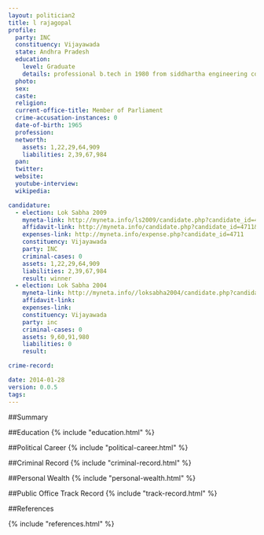 ```yaml
---
layout: politician2
title: l rajagopal
profile: 
  party: INC
  constituency: Vijayawada
  state: Andhra Pradesh
  education: 
    level: Graduate
    details: professional b.tech in 1980 from siddhartha engineering college,kanuru,krishna district
  photo: 
  sex: 
  caste: 
  religion: 
  current-office-title: Member of Parliament
  crime-accusation-instances: 0
  date-of-birth: 1965
  profession: 
  networth: 
    assets: 1,22,29,64,909
    liabilities: 2,39,67,984
  pan: 
  twitter: 
  website: 
  youtube-interview: 
  wikipedia: 

candidature: 
  - election: Lok Sabha 2009
    myneta-link: http://myneta.info/ls2009/candidate.php?candidate_id=4711
    affidavit-link: http://myneta.info/candidate.php?candidate_id=4711&scan=original
    expenses-link: http://myneta.info/expense.php?candidate_id=4711
    constituency: Vijayawada 
    party: INC
    criminal-cases: 0
    assets: 1,22,29,64,909
    liabilities: 2,39,67,984
    result: winner 
  - election: Lok Sabha 2004
    myneta-link: http://myneta.info//loksabha2004/candidate.php?candidate_id=259
    affidavit-link: 
    expenses-link: 
    constituency: Vijayawada 
    party: inc
    criminal-cases: 0
    assets: 9,60,91,980
    liabilities: 0
    result:  

crime-record: 

date: 2014-01-28
version: 0.0.5
tags: 
---
```

##Summary


##Education
{% include "education.html" %}


##Political Career
{% include "political-career.html" %}


##Criminal Record
{% include "criminal-record.html" %}


##Personal Wealth
{% include "personal-wealth.html" %}


##Public Office Track Record
{% include "track-record.html" %}


##References


{% include "references.html" %}